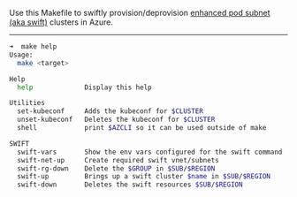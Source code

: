 Use this Makefile to swiftly provision/deprovision [enhanced pod subnet (aka swift)](https://docs.microsoft.com/en-us/azure/aks/configure-azure-cni#dynamic-allocation-of-ips-and-enhanced-subnet-support-preview) clusters in Azure.

---
```bash
➜  make help
Usage:
  make <target>

Help
  help             Display this help

Utilities
  set-kubeconf     Adds the kubeconf for $CLUSTER
  unset-kubeconf   Deletes the kubeconf for $CLUSTER
  shell            print $AZCLI so it can be used outside of make

SWIFT
  swift-vars       Show the env vars configured for the swift command
  swift-net-up     Create required swift vnet/subnets
  swift-rg-down    Delete the $GROUP in $SUB/$REGION
  swift-up         Brings up a swift cluster $name in $SUB/$REGION
  swift-down       Deletes the swift resources $SUB/$REGION
```

